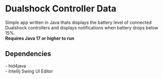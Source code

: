 <h1>Dualshock Controller Data</h1>
Simple app written in Java thats displays the battery level of connected Dualshock controllers and displays notifications when battery drops below 15%.
<br>
<b>Requires Java 17 or higher to run</b>
<h2>Dependencies</h2>
- hid4java<br>
- Intellij Swing UI Editor
